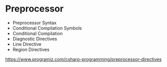 # Preprocessor


- Preprocessor Syntax
- Conditional Compilation Symbols
- Conditional Compilation
- Diagnostic Directives
- Line Directive
- Region Directives


https://www.programiz.com/csharp-programming/preprocessor-directives
